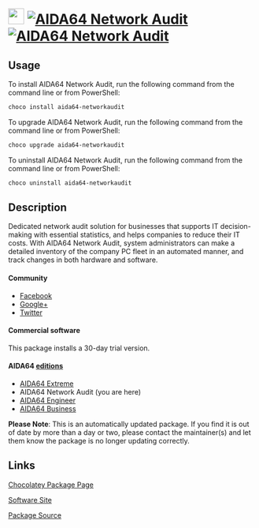 ﻿# <img src="https://cdn.jsdelivr.net/gh/mkevenaar/chocolatey-packages@fb6e804fefc774a7d346389efc5fcc741da1a6f9/icons/aida64-networkaudit.png" width="32" height="32"/> [![AIDA64 Network Audit](https://img.shields.io/chocolatey/v/aida64-networkaudit.svg?label=AIDA64+Network+Audit)](https://community.chocolatey.org/packages/aida64-networkaudit) [![AIDA64 Network Audit](https://img.shields.io/chocolatey/dt/aida64-networkaudit.svg)](https://community.chocolatey.org/packages/aida64-networkaudit)

## Usage

To install AIDA64 Network Audit, run the following command from the command line or from PowerShell:

```powershell
choco install aida64-networkaudit
```

To upgrade AIDA64 Network Audit, run the following command from the command line or from PowerShell:

```powershell
choco upgrade aida64-networkaudit
```

To uninstall AIDA64 Network Audit, run the following command from the command line or from PowerShell:

```powershell
choco uninstall aida64-networkaudit
```

## Description

Dedicated network audit solution for businesses that supports IT decision-making with essential statistics, and helps companies to reduce their IT costs. With AIDA64 Network Audit, system administrators can make a detailed inventory of the company PC fleet in an automated manner, and track changes in both hardware and software.

#### Community

* [Facebook](https://www.facebook.com/AIDA64)
* [Google+](https://plus.google.com/+aida64)
* [Twitter](https://twitter.com/FinalWire)

#### Commercial software

This package installs a 30-day trial version.

#### AIDA64 [editions](http://www.aida64.com/compare-aida64-features)

* [AIDA64 Extreme](https://community.chocolatey.org/packages/aida64-extreme)
* AIDA64 Network Audit (you are here)
* [AIDA64 Engineer](https://community.chocolatey.org/packages/aida64-engineer)
* [AIDA64 Business](https://community.chocolatey.org/packages/aida64-business)

**Please Note**: This is an automatically updated package. If you find it is
out of date by more than a day or two, please contact the maintainer(s) and
let them know the package is no longer updating correctly.


## Links

[Chocolatey Package Page](https://community.chocolatey.org/packages/aida64-networkaudit)

[Software Site](http://www.aida64.com/products/aida64-network-audit)

[Package Source](https://github.com/mkevenaar/chocolatey-packages/tree/master/automatic/aida64-networkaudit)

